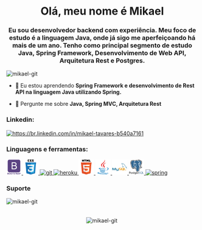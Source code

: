 <h1 align="center">Olá, meu nome é Mikael</h1>
<h3 align="center">Eu sou desenvolvedor backend com experiência. Meu foco de estudo é a linguagem Java, onde já sigo me aperfeiçoando há mais de um ano. Tenho como principal segmento de estudo Java, Spring Framework, Desenvolvimento de Web API, Arquitetura Rest e Postgres.</h3>

<p align="left"> <img src="https://komarev.com/ghpvc/?username=mikael-git&label=Profile%20views&color=0e75b6&style=flat" alt="mikael-git" /> </p>

- 🌱 Eu estou aprendendo **Spring Framework e desenvolvimento de Rest API na linguagem Java utilizando Spring.**

- 💬 Pergunte me sobre **Java, Spring MVC, Arquitetura Rest**

<h3 align="left">Linkedin:</h3>
<p align="left">
<a href="https://linkedin.com/in/mikael-tavares-b540a7161" target="blank"><img align="center" src="https://raw.githubusercontent.com/rahuldkjain/github-profile-readme-generator/neutral-icons/src/images/icons/Social/linked-in-alt.svg" alt="https://br.linkedin.com/in/mikael-tavares-b540a7161" height="30" width="40" /></a>
</p>

<h3 align="left">Linguagens e ferramentas:</h3>
<p align="left"> <a href="https://getbootstrap.com" target="_blank"> <img src="https://raw.githubusercontent.com/devicons/devicon/master/icons/bootstrap/bootstrap-plain-wordmark.svg" alt="bootstrap" width="40" height="40"/> </a> <a href="https://www.w3schools.com/css/" target="_blank"> <img src="https://raw.githubusercontent.com/devicons/devicon/master/icons/css3/css3-original-wordmark.svg" alt="css3" width="40" height="40"/> </a> <a href="https://git-scm.com/" target="_blank"> <img src="https://www.vectorlogo.zone/logos/git-scm/git-scm-icon.svg" alt="git" width="40" height="40"/> </a> <a href="https://heroku.com" target="_blank"> <img src="https://www.vectorlogo.zone/logos/heroku/heroku-icon.svg" alt="heroku" width="40" height="40"/> </a> <a href="https://www.w3.org/html/" target="_blank"> <img src="https://raw.githubusercontent.com/devicons/devicon/master/icons/html5/html5-original-wordmark.svg" alt="html5" width="40" height="40"/> </a> <a href="https://www.java.com" target="_blank"> <img src="https://raw.githubusercontent.com/devicons/devicon/master/icons/java/java-original.svg" alt="java" width="40" height="40"/> </a> <a href="https://www.mysql.com/" target="_blank"> <img src="https://raw.githubusercontent.com/devicons/devicon/master/icons/mysql/mysql-original-wordmark.svg" alt="mysql" width="40" height="40"/> </a> <a href="https://www.postgresql.org" target="_blank"> <img src="https://raw.githubusercontent.com/devicons/devicon/master/icons/postgresql/postgresql-original-wordmark.svg" alt="postgresql" width="40" height="40"/> </a> <a href="https://spring.io/" target="_blank"> <img src="https://www.vectorlogo.zone/logos/springio/springio-icon.svg" alt="spring" width="40" height="40"/> </a> </p>

<h3 align="left">Suporte</h3>
<p><a href="https://www.buymeacoffee.com/mikael-git"> <img align="left" src="https://cdn.buymeacoffee.com/buttons/v2/default-yellow.png" height="50" width="210" alt="mikael-git" /></a></p><br><br>

<p><img align="center" src="https://github-readme-stats.vercel.app/api/top-langs?username=mikael-git&show_icons=true&locale=en&layout=compact" alt="mikael-git" /></p>
